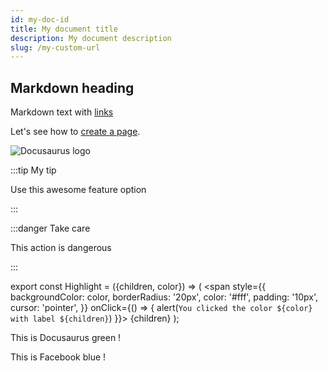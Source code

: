```yaml
---
id: my-doc-id
title: My document title
description: My document description
slug: /my-custom-url
---
```


## Markdown heading

Markdown text with [links](./hello)

Let's see how to [create a page](./tutorial-basics/create-a-page).

![Docusaurus logo](/img/docusaurus.png)

:::tip My tip

Use this awesome feature option

:::

:::danger Take care

This action is dangerous

:::

export const Highlight = ({children, color}) => (
  <span
    style={{
      backgroundColor: color,
      borderRadius: '20px',
      color: '#fff',
      padding: '10px',
      cursor: 'pointer',
    }}
    onClick={() => {
      alert(`You clicked the color ${color} with label ${children}`)
    }}>
    {children}
  </span>
);

This is <Highlight color="#25c2a0">Docusaurus green</Highlight> !

This is <Highlight color="#1877F2">Facebook blue</Highlight> !
